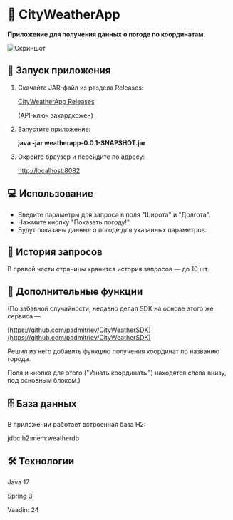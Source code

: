 # 🌆 CityWeatherApp
**Приложение для получения данных о погоде по координатам.**

![Скриншот](https://github.com/user-attachments/assets/6c3d4225-245a-40ca-bbed-0d8b696b1b6a)




## 🚀 Запуск приложения

1. Скачайте JAR-файл из раздела Releases:
   
   [CityWeatherApp Releases](https://github.com/padmitriev/CityWeatherApp/releases)

   (API-ключ захардкожен)

3. Запустите приложение:

   **java -jar weatherapp-0.0.1-SNAPSHOT.jar**

4. Окройте браузер и перейдите по адресу:
   
   [http://localhost:8082](http://localhost:8082)

## 💻 **Использование**

- Введите параметры для запроса в поля "Широта" и "Долгота".
- Нажмите кнопку "Показать погоду!".
- Будут показаны данные о погоде для указанных параметров.

## 📜 **История запросов**

В правой части страницы хранится история запросов — до 10 шт.

## 🌟 **Дополнительные функции**

(По забавной случайности, недавно делал SDK на основе этого же сервиса —

[https://github.com/padmitriev/CityWeatherSDK](https://github.com/padmitriev/CityWeatherSDK)

Решил из него добавить функцию получения координат по названию города.

Поля и кнопка для этого ("Узнать координаты") находятся слева внизу, под основным блоком.)

## 🗄️ **База данных**

В приложении работает встроенная база H2:

jdbc:h2:mem:weatherdb

## 🛠️ **Технологии**

Java 17

Spring 3

Vaadin: 24
